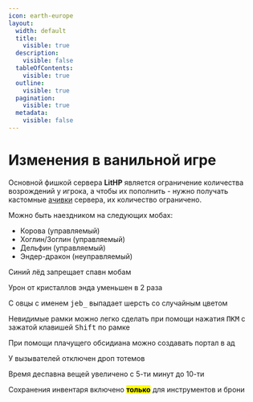 ```yaml
---
icon: earth-europe
layout:
  width: default
  title:
    visible: true
  description:
    visible: false
  tableOfContents:
    visible: true
  outline:
    visible: true
  pagination:
    visible: true
  metadata:
    visible: false
---
```


# Изменения в ванильной игре

Основной фишкой сервера **LitHP** является ограничение количества возрождений у игрока, а чтобы их пополнить - нужно получать кастомные [ачивки](achivki.md) сервера, их количество ограничено.

Можно быть наездником на следующих мобах:

* Корова (управляемый)
* Хоглин/Зоглин  (управляемый)
* Дельфин  (управляемый)
* Эндер-дракон  (неуправляемый)

Синий лёд запрещает спавн мобам

Урон от кристаллов энда уменьшен в 2 раза

С овцы с именем <kbd>jeb\_</kbd> выпадает шерсть со случайным цветом

Невидимые рамки можно легко сделать при помощи нажатия <kbd>ПКМ</kbd> с зажатой клавишей <kbd>Shift</kbd> по рамке

При помощи плачущего обсидиана можно создавать портал в ад

У вызывателей отключен дроп тотемов

Время деспавна вещей увеличено с 5-ти минут до 10-ти

Сохранения инвентаря включено <mark style="background-color:$danger;">**только**</mark> для инструментов и брони
